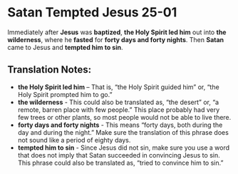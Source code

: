 Satan Tempted Jesus 25-01
===========================


Immediately after **Jesus** was **baptized**, **the Holy Spirit led him**
out into **the wilderness**, where he **fasted** for **forty days and
forty nights**. Then **Satan** came to Jesus and **tempted him to sin**.

Translation Notes:
------------------

-   **the Holy Spirit led him** – That is, “the Holy Spirit guided
him”
    or, “the Holy Spirit prompted him to go.”
-   **the wilderness** - This could also be translated as, “the
desert”
    or, “a remote, barren place with few people.” This place probably
    had very few trees or other plants, so most people would not be able
    to live there.
-   **forty days and forty nights** - This means “forty days, both
    during the day and during the night.” Make sure the translation
    of this phrase does not sound like a period of eighty days.
-   **tempted him to sin** - Since Jesus did not sin, make sure you use
    a word that does not imply that Satan succeeded in convincing Jesus
    to sin. This phrase could also be translated as, “tried to convince
    him to sin.”

